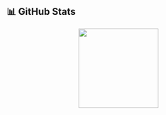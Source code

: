 ## 📊 GitHub Stats

<p align="center">
  <img src="https://github-readme-stats.vercel.app/api/top-langs/?username=prakriti31&layout=compact&hide_border=true" height="180"/>
</p>


